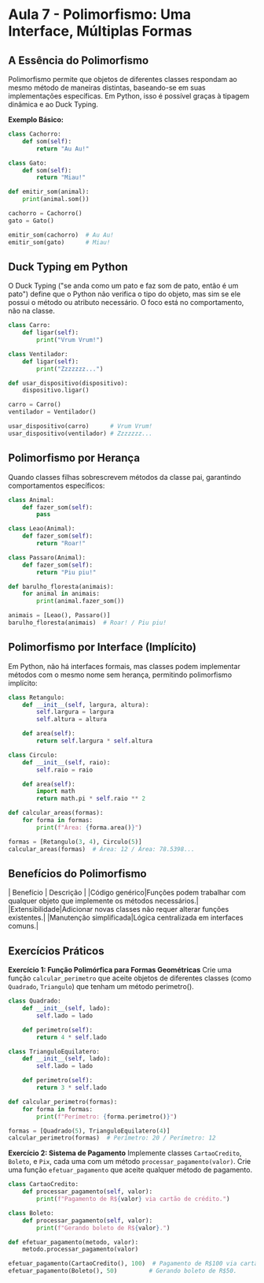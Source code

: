 # Aula 7 - Polimorfismo: Uma Interface, Múltiplas Formas

## A Essência do Polimorfismo

Polimorfismo permite que objetos de diferentes classes respondam ao mesmo método de maneiras distintas, baseando-se em suas implementações específicas. Em Python, isso é possível graças à tipagem dinâmica e ao Duck Typing.

**Exemplo Básico:**
```python
class Cachorro:
    def som(self):
        return "Au Au!"

class Gato:
    def som(self):
        return "Miau!"

def emitir_som(animal):
    print(animal.som())

cachorro = Cachorro()
gato = Gato()

emitir_som(cachorro)  # Au Au!
emitir_som(gato)      # Miau!
```
## Duck Typing em Python
O Duck Typing ("se anda como um pato e faz som de pato, então é um pato") define que o Python não verifica o tipo do objeto, mas sim se ele possui o método ou atributo necessário. O foco está no comportamento, não na classe.

```python
class Carro:
    def ligar(self):
        print("Vrum Vrum!")

class Ventilador:
    def ligar(self):
        print("Zzzzzzz...")

def usar_dispositivo(dispositivo):
    dispositivo.ligar()

carro = Carro()
ventilador = Ventilador()

usar_dispositivo(carro)      # Vrum Vrum!
usar_dispositivo(ventilador) # Zzzzzzz...
```

## Polimorfismo por Herança
Quando classes filhas sobrescrevem métodos da classe pai, garantindo comportamentos específicos:

```python
class Animal:
    def fazer_som(self):
        pass

class Leao(Animal):
    def fazer_som(self):
        return "Roar!"

class Passaro(Animal):
    def fazer_som(self):
        return "Piu piu!"

def barulho_floresta(animais):
    for animal in animais:
        print(animal.fazer_som())

animais = [Leao(), Passaro()]
barulho_floresta(animais)  # Roar! / Piu piu!
```
## Polimorfismo por Interface (Implícito)
Em Python, não há interfaces formais, mas classes podem implementar métodos com o mesmo nome sem herança, permitindo polimorfismo implícito:

```python
class Retangulo:
    def __init__(self, largura, altura):
        self.largura = largura
        self.altura = altura

    def area(self):
        return self.largura * self.altura

class Circulo:
    def __init__(self, raio):
        self.raio = raio

    def area(self):
        import math
        return math.pi * self.raio ** 2

def calcular_areas(formas):
    for forma in formas:
        print(f"Área: {forma.area()}")

formas = [Retangulo(3, 4), Circulo(5)]
calcular_areas(formas)  # Área: 12 / Área: 78.5398...
```
## Benefícios do Polimorfismo

| Benefício | Descrição |
|Código genérico|Funções podem trabalhar com qualquer objeto que implemente os métodos necessários.|
|Extensibilidade|Adicionar novas classes não requer alterar funções existentes.|
|Manutenção simplificada|Lógica centralizada em interfaces comuns.|

## Exercícios Práticos

**Exercício 1: Função Polimórfica para Formas Geométricas**
Crie uma função ``calcular_perimetro`` que aceite objetos de diferentes classes (como ``Quadrado``, ``Triangulo``) que tenham um método perimetro().
```python
class Quadrado:
    def __init__(self, lado):
        self.lado = lado

    def perimetro(self):
        return 4 * self.lado

class TrianguloEquilatero:
    def __init__(self, lado):
        self.lado = lado

    def perimetro(self):
        return 3 * self.lado

def calcular_perimetro(formas):
    for forma in formas:
        print(f"Perímetro: {forma.perimetro()}")

formas = [Quadrado(5), TrianguloEquilatero(4)]
calcular_perimetro(formas)  # Perímetro: 20 / Perímetro: 12
```
**Exercício 2: Sistema de Pagamento**
Implemente classes ``CartaoCredito``, ``Boleto``, e ``Pix``, cada uma com um método ``processar_pagamento(valor)``. Crie uma função ``efetuar_pagamento`` que aceite qualquer método de pagamento.

```python
class CartaoCredito:
    def processar_pagamento(self, valor):
        print(f"Pagamento de R${valor} via cartão de crédito.")

class Boleto:
    def processar_pagamento(self, valor):
        print(f"Gerando boleto de R${valor}.")

def efetuar_pagamento(metodo, valor):
    metodo.processar_pagamento(valor)

efetuar_pagamento(CartaoCredito(), 100)  # Pagamento de R$100 via cartão...
efetuar_pagamento(Boleto(), 50)         # Gerando boleto de R$50.
```
